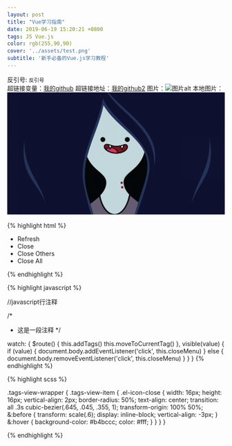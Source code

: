 ```yaml
---
layout: post
title: "Vue学习指南"
date: 2019-06-19 15:20:21 +0800
tags: JS Vue.js
color: rgb(255,90,90)
cover: '../assets/test.png'
subtitle: '新手必备的Vue.js学习教程'
---
```

反引号: `反引号`  
超链接变量：[我的github][我的github]
超链接地址：[我的github2](https://github.com/pinuofeng "我的github2")
图片：![图片alt](https://ss0.bdstatic.com/70cFvHSh_Q1YnxGkpoWK1HF6hhy/it/u=702257389,1274025419&fm=27&gp=0.jpg "区块链")
本地图片：![图片alt](../assets/test.png "区块链")


{% highlight html %}
<!-- 这是一段HTML注释 -->
<ul v-show="visible" :style="{left:left+'px',top:top+'px'}" class="contextmenu">
  <li @click="refreshSelectedTag(selectedTag)">Refresh</li>
  <li v-if="!(selectedTag.meta&&selectedTag.meta.affix)" @click="closeSelectedTag(selectedTag)">Close</li>
  <li @click="closeOthersTags">Close Others</li>
  <li @click="closeAllTags(selectedTag)">Close All</li>
</ul>

{% endhighlight %}

{% highlight javascript %}

//javascript行注释

/*
 * 这是一段注释
*/

watch: {
    $route() {
      this.addTags()
      this.moveToCurrentTag()
    },
    visible(value) {
      if (value) {
        document.body.addEventListener('click', this.closeMenu)
      } else {
        document.body.removeEventListener('click', this.closeMenu)
      }
    }
}
{% endhighlight %}

{% highlight scss %}
	
.tags-view-wrapper {
  .tags-view-item {
    .el-icon-close {
      width: 16px;
      height: 16px;
      vertical-align: 2px;
      border-radius: 50%;
      text-align: center;
      transition: all .3s cubic-bezier(.645, .045, .355, 1);
      transform-origin: 100% 50%;
      &:before {
        transform: scale(.6);
        display: inline-block;
        vertical-align: -3px;
      }
      &:hover {
        background-color: #b4bccc;
        color: #fff;
      }
    }
  }
}
	
{% endhighlight %}


[我的github]: https://github.com/pinuofeng

